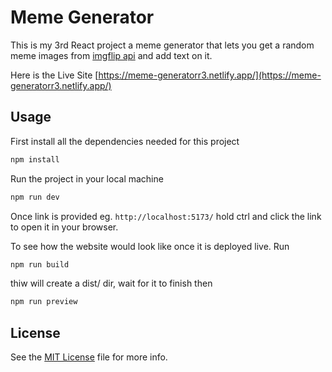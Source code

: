 # Meme Generator

This is my 3rd React project a meme generator that lets you get a random meme images from [imgflip api](https://imgflip.com/api) and add text on it.

Here is the Live Site [https://meme-generatorr3.netlify.app/](https://meme-generatorr3.netlify.app/)

## Usage

First install all the dependencies needed for this project

```bash
npm install
```

Run the project in your local machine

```bash
npm run dev
```

Once link is provided eg. `http://localhost:5173/` hold ctrl and click the link to open it in your browser.

To see how the website would look like once it is deployed live. Run

```bash
npm run build
```

thiw will create a dist/ dir, wait for it to finish then

```bash
npm run preview
```

## License

See the [MIT License](https://github.com/AlwinJun/meme-generator/blob/main/LICENSE) file for more info.
